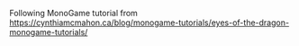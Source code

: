 Following MonoGame tutorial from https://cynthiamcmahon.ca/blog/monogame-tutorials/eyes-of-the-dragon-monogame-tutorials/
